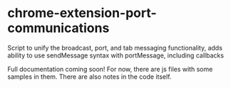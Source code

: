 # chrome-extension-port-communications
Script to unify the broadcast, port, and tab messaging functionality, adds ability to use sendMessage syntax with portMessage, including callbacks

Full documentation coming soon! For now, there are js files with some samples in them. There are also notes in the code itself.
